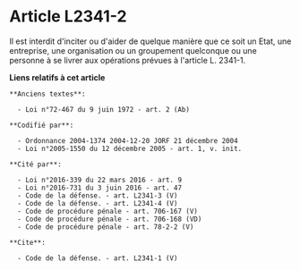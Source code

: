 # Article L2341-2

Il est interdit d'inciter ou d'aider de quelque manière que ce soit un Etat, une entreprise, une organisation ou un
groupement quelconque ou une personne à se livrer aux opérations prévues à l'article L. 2341-1.

**Liens relatifs à cet article**

	**Anciens textes**:

	  - Loi n°72-467 du 9 juin 1972 - art. 2 (Ab)

	**Codifié par**:

	  - Ordonnance 2004-1374 2004-12-20 JORF 21 décembre 2004
	  - Loi n°2005-1550 du 12 décembre 2005 - art. 1, v. init.

	**Cité par**:

	  - Loi n°2016-339 du 22 mars 2016 - art. 9
	  - Loi n°2016-731 du 3 juin 2016 - art. 47
	  - Code de la défense. - art. L2341-3 (V)
	  - Code de la défense. - art. L2341-4 (V)
	  - Code de procédure pénale - art. 706-167 (V)
	  - Code de procédure pénale - art. 706-168 (VD)
	  - Code de procédure pénale - art. 78-2-2 (V)

	**Cite**:

	  - Code de la défense. - art. L2341-1 (V)
